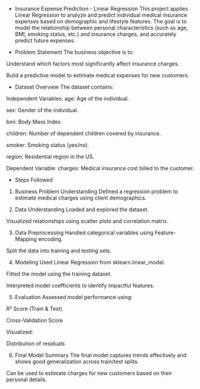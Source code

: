 * Insurance Expense Prediction - Linear Regression
This project applies Linear Regression to analyze and predict individual medical insurance expenses based on demographic and lifestyle features. The goal is to model the relationship between personal characteristics (such as age, BMI, smoking status, etc.) and insurance charges, and accurately predict future expenses.

* Problem Statement
The business objective is to:

Understand which factors most significantly affect insurance charges.

Build a predictive model to estimate medical expenses for new customers.

* Dataset Overview
The dataset contains:

Independent Variables:
age: Age of the individual.

sex: Gender of the individual.

bmi: Body Mass Index.

children: Number of dependent children covered by insurance.

smoker: Smoking status (yes/no).

region: Residential region in the US.

Dependent Variable:
charges: Medical insurance cost billed to the customer.

* Steps Followed
1. Business Problem Understanding
Defined a regression problem to estimate medical charges using client demographics.

2. Data Understanding
Loaded and explored the dataset.

Visualized relationships using scatter plots and correlation matrix.

3. Data Preprocessing
Handled categorical variables using Feature-Mapping encoding.

Split the data into training and testing sets.

4. Modeling
Used Linear Regression from sklearn.linear_model.

Fitted the model using the training dataset.

Interpreted model coefficients to identify impactful features.

5. Evaluation
Assessed model performance using:

R² Score (Train & Test)

Cross-Validation Score

Visualized:

Distribution of residuals

6. Final Model Summary
The final model captures trends effectively and shows good generalization across train/test splits.

Can be used to estimate charges for new customers based on their personal details.
